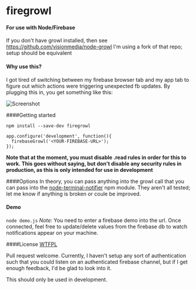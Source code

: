 firegrowl
=========

#### For use with Node/Firebase
If you don't have growl installed, then see https://github.com/visionmedia/node-growl
I'm using a fork of that repo; setup should be equivalent

#### Why use this?
I got tired of switching between my firebase browser tab and my app tab to figure out which actions were triggering unexpected fb updates.
By plugging this in, you get something like this:

![Screenshot](http://imgur.com/OsotOTo)

####Getting started

`npm install --save-dev firegrowl`

~~~
app.configure('development', function(){
  firebaseGrowl('<YOUR-FIREBASE-URL>');
});
~~~

__Note that at the moment, you must disable .read rules in order for this to work.  This goes without saying, but don't disable any security rules in production, as this is only intended for use in development__

####Options
In theory, you can pass anything into the growl call that you can pass into the [node-terminal-notifier](https://github.com/evanw/node-terminal-notifier) npm module.
They aren't all tested; let me know if anything is broken or coule be improved.

#### Demo
`node demo.js`
_Note:_ You need to enter a firebase demo into the url.  Once connected, feel free to update/delete values from the firebase db to watch notifications appear on your machine.

####License
[WTFPL](http://www.wtfpl.net/about/)

Pull request welcome.  Currently, I haven't setup any sort of authentication such that you could listen on an authenticated firebase channel, but if I get enough feedback, I'd be glad to look into it.

This should only be used in development.
